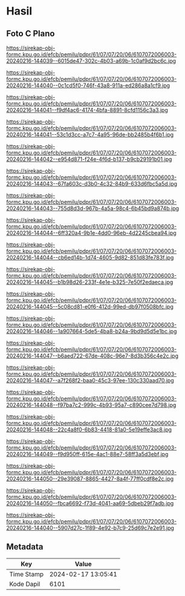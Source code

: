 # Hasil

## Foto C Plano

https://sirekap-obj-formc.kpu.go.id/efcb/pemilu/pdpr/61/07/07/20/06/6107072006003-20240216-144039--6015de47-302c-4b03-a69b-1c0af9d2bc6c.jpg

https://sirekap-obj-formc.kpu.go.id/efcb/pemilu/pdpr/61/07/07/20/06/6107072006003-20240216-144040--0c1cd5f0-746f-43a8-911a-ed286a8a1cf9.jpg

https://sirekap-obj-formc.kpu.go.id/efcb/pemilu/pdpr/61/07/07/20/06/6107072006003-20240216-144041--f9df4ac6-4174-4bfa-8891-8cfd1156c3a3.jpg

https://sirekap-obj-formc.kpu.go.id/efcb/pemilu/pdpr/61/07/07/20/06/6107072006003-20240216-144041--53c1d3cc-a7c7-4a95-96de-bb2485b4f6b1.jpg

https://sirekap-obj-formc.kpu.go.id/efcb/pemilu/pdpr/61/07/07/20/06/6107072006003-20240216-144042--e954d871-f24e-4f6d-b137-b9cb29191b01.jpg

https://sirekap-obj-formc.kpu.go.id/efcb/pemilu/pdpr/61/07/07/20/06/6107072006003-20240216-144043--67fa603c-d3b0-4c32-84b9-633d6fbc5a5d.jpg

https://sirekap-obj-formc.kpu.go.id/efcb/pemilu/pdpr/61/07/07/20/06/6107072006003-20240216-144043--755d8d3d-967b-4a5a-98c4-6b45bd9a874b.jpg

https://sirekap-obj-formc.kpu.go.id/efcb/pemilu/pdpr/61/07/07/20/06/6107072006003-20240216-144044--6ff320a4-9b1e-4dd0-96eb-4d2245cbea94.jpg

https://sirekap-obj-formc.kpu.go.id/efcb/pemilu/pdpr/61/07/07/20/06/6107072006003-20240216-144044--cb6ed14b-1d74-4605-9d82-851d83fe783f.jpg

https://sirekap-obj-formc.kpu.go.id/efcb/pemilu/pdpr/61/07/07/20/06/6107072006003-20240216-144045--b1b98d26-233f-4e1e-b325-7e50f2edaeca.jpg

https://sirekap-obj-formc.kpu.go.id/efcb/pemilu/pdpr/61/07/07/20/06/6107072006003-20240216-144045--5c08cd81-e0f6-412d-99ed-db97f0508bfc.jpg

https://sirekap-obj-formc.kpu.go.id/efcb/pemilu/pdpr/61/07/07/20/06/6107072006003-20240216-144046--1a907664-5de5-4ba8-b24a-9bd9d5d5e1bc.jpg

https://sirekap-obj-formc.kpu.go.id/efcb/pemilu/pdpr/61/07/07/20/06/6107072006003-20240216-144047--b6aed722-67de-408c-96e7-8d3b356c4e2c.jpg

https://sirekap-obj-formc.kpu.go.id/efcb/pemilu/pdpr/61/07/07/20/06/6107072006003-20240216-144047--a7f268f2-baa0-45c3-97ee-130c330aad70.jpg

https://sirekap-obj-formc.kpu.go.id/efcb/pemilu/pdpr/61/07/07/20/06/6107072006003-20240216-144048--f97ba7c2-999c-4b93-95a7-c890cee7d798.jpg

https://sirekap-obj-formc.kpu.go.id/efcb/pemilu/pdpr/61/07/07/20/06/6107072006003-20240216-144048--22c4a8f0-6b83-4418-81a0-5e19effe3ac8.jpg

https://sirekap-obj-formc.kpu.go.id/efcb/pemilu/pdpr/61/07/07/20/06/6107072006003-20240216-144049--f9d950ff-615e-4ac1-88e7-58ff3a5d3ebf.jpg

https://sirekap-obj-formc.kpu.go.id/efcb/pemilu/pdpr/61/07/07/20/06/6107072006003-20240216-144050--29e39087-8865-4427-8a4f-77ff0cdf8e2c.jpg

https://sirekap-obj-formc.kpu.go.id/efcb/pemilu/pdpr/61/07/07/20/06/6107072006003-20240216-144050--fbca6692-f73d-4041-aa69-5dbeb29f7adb.jpg

https://sirekap-obj-formc.kpu.go.id/efcb/pemilu/pdpr/61/07/07/20/06/6107072006003-20240216-144040--5907d27c-1f89-4e92-b7c9-25d69c7e2e91.jpg


## Metadata

| Key        | Value               |
| ---------- | ------------------- |
| Time Stamp | 2024-02-17 13:05:41 |
| Kode Dapil | 6101                |



